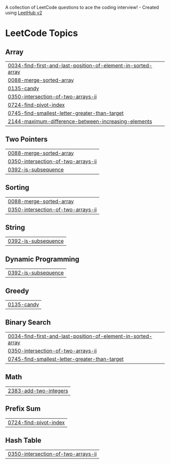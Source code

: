 A collection of LeetCode questions to ace the coding interview! - Created using [LeetHub v2](https://github.com/arunbhardwaj/LeetHub-2.0)
<!---LeetCode Topics Start-->
# LeetCode Topics
## Array
|  |
| ------- |
| [0034-find-first-and-last-position-of-element-in-sorted-array](https://github.com/ABDULHAMEETHU/LEET-CODE-II/tree/master/0034-find-first-and-last-position-of-element-in-sorted-array) |
| [0088-merge-sorted-array](https://github.com/ABDULHAMEETHU/LEET-CODE-II/tree/master/0088-merge-sorted-array) |
| [0135-candy](https://github.com/ABDULHAMEETHU/LEET-CODE-II/tree/master/0135-candy) |
| [0350-intersection-of-two-arrays-ii](https://github.com/ABDULHAMEETHU/LEET-CODE-II/tree/master/0350-intersection-of-two-arrays-ii) |
| [0724-find-pivot-index](https://github.com/ABDULHAMEETHU/LEET-CODE-II/tree/master/0724-find-pivot-index) |
| [0745-find-smallest-letter-greater-than-target](https://github.com/ABDULHAMEETHU/LEET-CODE-II/tree/master/0745-find-smallest-letter-greater-than-target) |
| [2144-maximum-difference-between-increasing-elements](https://github.com/ABDULHAMEETHU/LEET-CODE-II/tree/master/2144-maximum-difference-between-increasing-elements) |
## Two Pointers
|  |
| ------- |
| [0088-merge-sorted-array](https://github.com/ABDULHAMEETHU/LEET-CODE-II/tree/master/0088-merge-sorted-array) |
| [0350-intersection-of-two-arrays-ii](https://github.com/ABDULHAMEETHU/LEET-CODE-II/tree/master/0350-intersection-of-two-arrays-ii) |
| [0392-is-subsequence](https://github.com/ABDULHAMEETHU/LEET-CODE-II/tree/master/0392-is-subsequence) |
## Sorting
|  |
| ------- |
| [0088-merge-sorted-array](https://github.com/ABDULHAMEETHU/LEET-CODE-II/tree/master/0088-merge-sorted-array) |
| [0350-intersection-of-two-arrays-ii](https://github.com/ABDULHAMEETHU/LEET-CODE-II/tree/master/0350-intersection-of-two-arrays-ii) |
## String
|  |
| ------- |
| [0392-is-subsequence](https://github.com/ABDULHAMEETHU/LEET-CODE-II/tree/master/0392-is-subsequence) |
## Dynamic Programming
|  |
| ------- |
| [0392-is-subsequence](https://github.com/ABDULHAMEETHU/LEET-CODE-II/tree/master/0392-is-subsequence) |
## Greedy
|  |
| ------- |
| [0135-candy](https://github.com/ABDULHAMEETHU/LEET-CODE-II/tree/master/0135-candy) |
## Binary Search
|  |
| ------- |
| [0034-find-first-and-last-position-of-element-in-sorted-array](https://github.com/ABDULHAMEETHU/LEET-CODE-II/tree/master/0034-find-first-and-last-position-of-element-in-sorted-array) |
| [0350-intersection-of-two-arrays-ii](https://github.com/ABDULHAMEETHU/LEET-CODE-II/tree/master/0350-intersection-of-two-arrays-ii) |
| [0745-find-smallest-letter-greater-than-target](https://github.com/ABDULHAMEETHU/LEET-CODE-II/tree/master/0745-find-smallest-letter-greater-than-target) |
## Math
|  |
| ------- |
| [2383-add-two-integers](https://github.com/ABDULHAMEETHU/LEET-CODE-II/tree/master/2383-add-two-integers) |
## Prefix Sum
|  |
| ------- |
| [0724-find-pivot-index](https://github.com/ABDULHAMEETHU/LEET-CODE-II/tree/master/0724-find-pivot-index) |
## Hash Table
|  |
| ------- |
| [0350-intersection-of-two-arrays-ii](https://github.com/ABDULHAMEETHU/LEET-CODE-II/tree/master/0350-intersection-of-two-arrays-ii) |
<!---LeetCode Topics End-->